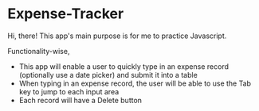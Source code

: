 # Expense-Tracker
Hi, there! This app's main purpose is for me to practice Javascript.

Functionality-wise,
- This app will enable a user to quickly type in an expense record (optionally use a date picker) and submit it into a table
- When typing in an expense record, the user will be able to use the Tab key to jump to each input area
- Each record will have a Delete button
